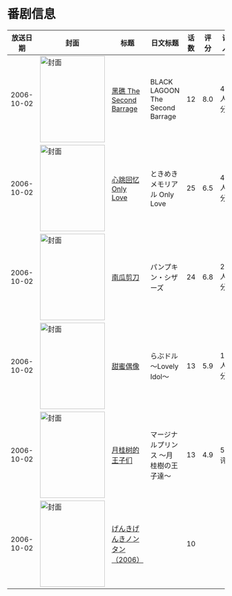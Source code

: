# 番剧信息

|放送日期|封面|标题|日文标题|话数|评分|评分人数|
|---|---|---|---|---|---|---|
|2006-10-02|<img src="//lain.bgm.tv/pic/cover/c/d7/9a/980_b715Q.jpg" alt="封面" style="width:150px;height:200px;object-fit:cover;">|[黑礁 The Second Barrage](https://bangumi.tv/subject/980)|BLACK LAGOON The Second Barrage|12|8.0|4423人评分|
|2006-10-02|<img src="//lain.bgm.tv/pic/cover/c/90/e1/1804_27bEt.jpg" alt="封面" style="width:150px;height:200px;object-fit:cover;">|[心跳回忆Only Love](https://bangumi.tv/subject/1804)|ときめきメモリアル Only Love|25|6.5|484人评分|
|2006-10-02|<img src="//lain.bgm.tv/pic/cover/c/c9/00/5490_LY91b.jpg" alt="封面" style="width:150px;height:200px;object-fit:cover;">|[南瓜剪刀](https://bangumi.tv/subject/5490)|パンプキン・シザーズ|24|6.8|212人评分|
|2006-10-02|<img src="//lain.bgm.tv/pic/cover/c/5c/a4/10456_LfgX0.jpg" alt="封面" style="width:150px;height:200px;object-fit:cover;">|[甜蜜偶像](https://bangumi.tv/subject/10456)|らぶドル ～Lovely Idol～|13|5.9|124人评分|
|2006-10-02|<img src="//lain.bgm.tv/pic/cover/c/b7/87/20865_y50K0.jpg" alt="封面" style="width:150px;height:200px;object-fit:cover;">|[月桂树的王子们](https://bangumi.tv/subject/20865)|マージナルプリンス ～月桂樹の王子達～|13|4.9|58人评分|
|2006-10-02|<img src="//lain.bgm.tv/pic/cover/c/d0/06/332525_dMf9V.jpg" alt="封面" style="width:150px;height:200px;object-fit:cover;">|[げんきげんきノンタン（2006）](https://bangumi.tv/subject/332525)||10|||
